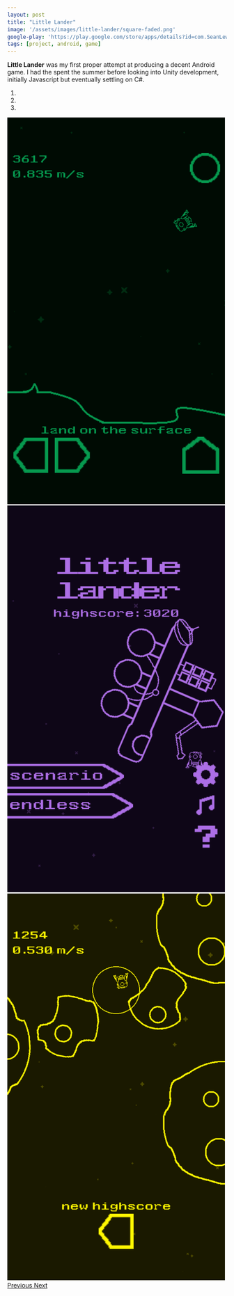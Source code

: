 ```yaml
---
layout: post
title: "Little Lander"
image: '/assets/images/little-lander/square-faded.png'
google-play: 'https://play.google.com/store/apps/details?id=com.SeanLewis.LittleLander'
tags: [project, android, game]
---
```


**Little Lander** was my first proper attempt at producing a decent Android game. I had the spent the summer before looking into Unity development, initially Javascript but eventually settling on C#.

<div id="carouselExampleIndicators" class="carousel slide" data-ride="carousel" markdown="0">
  <ol class="carousel-indicators">
    <li data-target="#carouselExampleIndicators" data-slide-to="0" class="active"></li>
    <li data-target="#carouselExampleIndicators" data-slide-to="1"></li>
    <li data-target="#carouselExampleIndicators" data-slide-to="2"></li>
  </ol>
  <div class="carousel-inner">
    <div class="carousel-item active">
      <img src="/assets/images/little-lander/screenshot-1.png" class="d-block w-100" alt="A screenshot of the game">
    </div>
    <div class="carousel-item">
      <img src="/assets/images/little-lander/screenshot-2.png" class="d-block w-100" alt="A screenshot of the game">
    </div>
    <div class="carousel-item">
      <img src="/assets/images/little-lander/screenshot-3.png" class="d-block w-100" alt="A screenshot of the game">
    </div>
  </div>
  <a class="carousel-control-prev" href="#carouselExampleIndicators" role="button" data-slide="prev">
    <span class="carousel-control-prev-icon" aria-hidden="true"></span>
    <span class="sr-only">Previous</span>
  </a>
  <a class="carousel-control-next" href="#carouselExampleIndicators" role="button" data-slide="next">
    <span class="carousel-control-next-icon" aria-hidden="true"></span>
    <span class="sr-only">Next</span>
  </a>
</div>